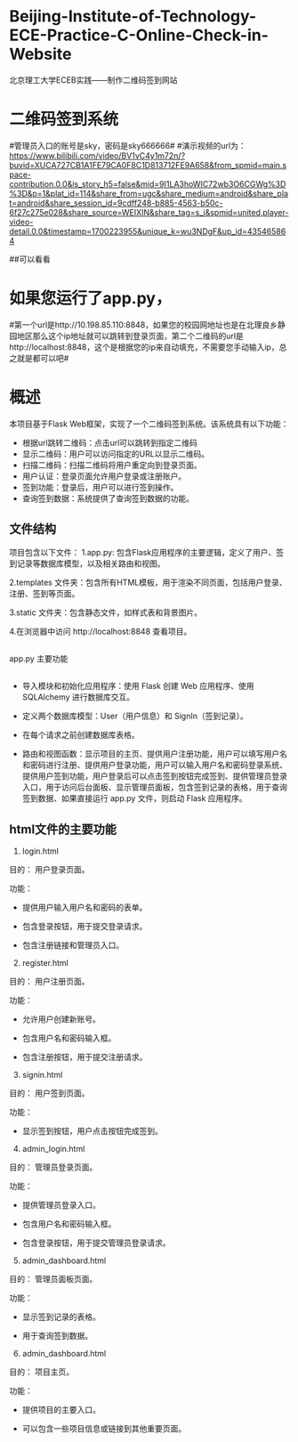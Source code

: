 # Beijing-Institute-of-Technology-ECE-Practice-C-Online-Check-in-Website
北京理工大学ECEB实践——制作二维码签到网站
# 二维码签到系统 #
#管理员入口的账号是sky，密码是sky666666#
#演示视频的url为：<https://www.bilibili.com/video/BV1vC4y1m72n/?buvid=XUCA727CB1A1FE79CA0F8C1D813712FE9A658&from_spmid=main.space-contribution.0.0&is_story_h5=false&mid=9I1LA3hoWIC72wb3O6CGWg%3D%3D&p=1&plat_id=114&share_from=ugc&share_medium=android&share_plat=android&share_session_id=9cdff248-b885-4563-b50c-6f27c275e028&share_source=WEIXIN&share_tag=s_i&spmid=united.player-video-detail.0.0&timestamp=1700223955&unique_k=wu3NDgF&up_id=435465864>


##可以看看
# 如果您运行了app.py， #
#第一个url是http://10.198.85.110:8848，如果您的校园网地址也是在北理良乡静园地区那么这个ip地址就可以跳转到登录页面，第二个二维码的url是http://localhost:8848，这个是根据您的ip来自动填充，不需要您手动输入ip，总之就是都可以吧#
# 概述 #
本项目基于Flask Web框架，实现了一个二维码签到系统。该系统具有以下功能：

* 根据url跳转二维码：点击url可以跳转到指定二维码
* 显示二维码：用户可以访问指定的URL以显示二维码。
* 扫描二维码：扫描二维码将用户重定向到登录页面。
* 用户认证：登录页面允许用户登录或注册账户。
* 签到功能：登录后，用户可以进行签到操作。
* 查询签到数据：系统提供了查询签到数据的功能。

## 文件结构 ##
项目包含以下文件：
1.app.py: 包含Flask应用程序的主要逻辑，定义了用户、签到记录等数据库模型，以及相关路由和视图。

2.templates 文件夹：包含所有HTML模板，用于渲染不同页面，包括用户登录、注册、签到等页面。

3.static 文件夹：包含静态文件，如样式表和背景图片。

4.在浏览器中访问 http://localhost:8848 查看项目。
## 
app.py 主要功能
 ##

* 导入模块和初始化应用程序：使用 Flask 创建 Web 应用程序、使用 SQLAlchemy 进行数据库交互。

* 定义两个数据库模型：User（用户信息）和 SignIn（签到记录）。

* 在每个请求之前创建数据库表格。

* 路由和视图函数：显示项目的主页、提供用户注册功能，用户可以填写用户名和密码进行注册、提供用户登录功能，用户可以输入用户名和密码登录系统、提供用户签到功能，用户登录后可以点击签到按钮完成签到、提供管理员登录入口，用于访问后台面板、显示管理员面板，包含签到记录的表格，用于查询签到数据、如果直接运行 app.py 文件，则启动 Flask 应用程序。


## html文件的主要功能 ## 
1. login.html

目的： 用户登录页面。

功能：

* 提供用户输入用户名和密码的表单。

* 包含登录按钮，用于提交登录请求。

* 包含注册链接和管理员入口。

2. register.html

目的： 用户注册页面。

功能：

* 允许用户创建新账号。

* 包含用户名和密码输入框。

* 包含注册按钮，用于提交注册请求。

3. signin.html

目的： 用户签到页面。

功能：

* 显示签到按钮，用户点击按钮完成签到。

4. admin_login.html

目的： 管理员登录页面。

功能：

* 提供管理员登录入口。

* 包含用户名和密码输入框。

* 包含登录按钮，用于提交管理员登录请求。

5. admin_dashboard.html

目的： 管理员面板页面。

功能：

* 显示签到记录的表格。

* 用于查询签到数据。


6. admin_dashboard.html

目的： 项目主页。

功能：

* 提供项目的主要入口。

* 可以包含一些项目信息或链接到其他重要页面。


